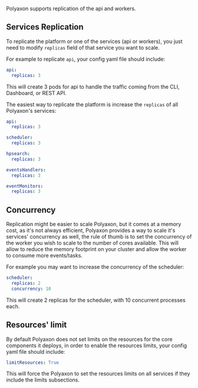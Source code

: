 Polyaxon supports replication of the api and workers.

## Services Replication

To replicate the platform or one of the services (api or workers), you just need to modify `replicas` field of that service you want to scale.

For example to replicate `api`, your config yaml file should include:

```yaml
api:
  replicas: 3
```

This will create 3 pods for api to handle the traffic coming from the CLI, Dashboard, or REST API.

The easiest way to replicate the platform is increase the `replicas` of all Polyaxon's services:

```yaml
api:
  replicas: 3

scheduler:
  replicas: 3

hpsearch:
  replicas: 3

eventsHandlers:
  replicas: 3

eventMonitors:
  replicas: 3
```

## Concurrency

Replication might be easier to scale Polyaxon, but it comes at a memory cost, as it's not always efficient, 
Polyaxon provides a way to scale it's services' concurrency as well, 
the rule of thumb is to set the concurrency of the worker you wish to scale to the number of cores available. 
This will allow to reduce the memory footprint on your cluster and allow the worker to consume more events/tasks.

For example you may want to increase the concurrency of the scheduler:

```yaml
scheduler:
  replicas: 2
  concurrency: 10  
``` 

This will create 2 replicas for the scheduler, with 10 concurrent processes each.


## Resources' limit

By default Polyaxon does not set limits on the resources for the core components it deploys,
in order to enable the resources limits, your config yaml file should include:

```yaml
limitResources: True
```

This will force the Polyaxon to set the resources limits on all services if they include the limits subsections.
